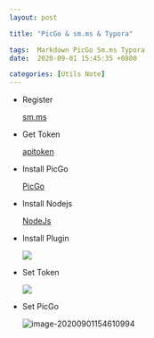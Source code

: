 ```yaml
---
layout: post

title: "PicGo & sm.ms & Typora"

tags:  Markdown PicGo Sm.ms Typora
date:  2020-09-01 15:45:35 +0800

categories: [Utils Note]
---
```


- Register 

  [sm.ms](https://sm.ms/)

- Get Token 

  [apitoken](https://sm.ms/home/apitoken)

- Install PicGo

  [PicGo](https://github.com/Molunerfinn/PicGo/releases)

- Install Nodejs

  [NodeJs](https://nodejs.org/zh-cn/)
  
- Install Plugin

  ![](https://i.loli.net/2020/09/01/KV86T5yYMDLF1XO.png)
  
- Set Token

  ![](https://i.loli.net/2020/09/01/k7diTKHJ185wLWU.png)
  
- Set PicGo

  ![image-20200901154610994](https://i.loli.net/2020/09/01/QqerjZ6hEYWifRB.png)